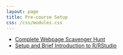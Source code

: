 ```yaml
---
layout: page
title: Pre-course Setup
css: /css/modules.css
---
```


* [Complete Webpage Scavenger Hunt]()
* [Setup and Brief Introduction to R/RStudio](bookR/RStart.html)
